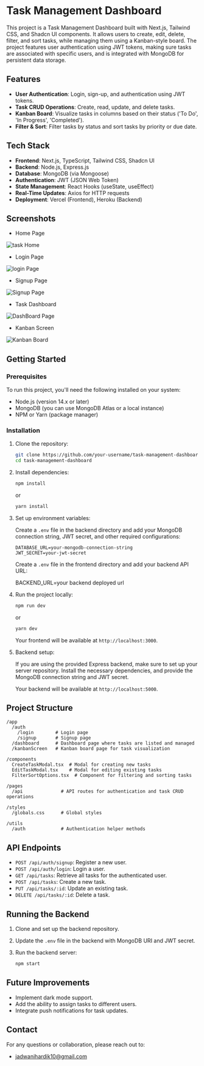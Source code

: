 # Task Management Dashboard

This project is a Task Management Dashboard built with Next.js, Tailwind CSS, and Shadcn UI components. It allows users to create, edit, delete, filter, and sort tasks, while managing them using a Kanban-style board. The project features user authentication using JWT tokens, making sure tasks are associated with specific users, and is integrated with MongoDB for persistent data storage.

## Features

- **User Authentication**: Login, sign-up, and authentication using JWT tokens.
- **Task CRUD Operations**: Create, read, update, and delete tasks.
- **Kanban Board**: Visualize tasks in columns based on their status ('To Do', 'In Progress', 'Completed').
- **Filter & Sort**: Filter tasks by status and sort tasks by priority or due date.


## Tech Stack

- **Frontend**: Next.js, TypeScript, Tailwind CSS, Shadcn UI
- **Backend**: Node.js, Express.js
- **Database**: MongoDB (via Mongoose)
- **Authentication**: JWT (JSON Web Token)
- **State Management**: React Hooks (useState, useEffect)
- **Real-Time Updates**: Axios for HTTP requests
- **Deployment**: Vercel (Frontend), Heroku (Backend)

## Screenshots 

- Home Page

![task Home](https://github.com/Hardikx10/Task-Management-App/blob/master/frontend/images/taskHome.png?raw=true)

- Login Page

![login Page](https://github.com/Hardikx10/Task-Management-App/blob/master/frontend/images/loginTask.png?raw=true)

- Signup Page

![Signup Page](https://github.com/Hardikx10/Task-Management-App/blob/master/frontend/images/signUpTask.png?raw=true)

- Task Dashboard

![DashBoard Page](https://github.com/Hardikx10/Task-Management-App/blob/master/frontend/images/taskDashboard.png?raw=true)

- Kanban Screen

![Kanban Board](https://github.com/Hardikx10/Task-Management-App/blob/master/frontend/images/kanban.png?raw=true)

## Getting Started

### Prerequisites

To run this project, you'll need the following installed on your system:

- Node.js (version 14.x or later)
- MongoDB (you can use MongoDB Atlas or a local instance)
- NPM or Yarn (package manager)

### Installation

1. Clone the repository:

   ```bash
   git clone https://github.com/your-username/task-management-dashboard.git
   cd task-management-dashboard
   ```

2. Install dependencies:

   ```bash
   npm install
   ```

   or

   ```bash
   yarn install
   ```

3. Set up environment variables:

   Create a `.env` file in the backend directory and add your MongoDB connection string, JWT secret, and other required configurations:

   ```
   DATABASE_URL=your-mongodb-connection-string
   JWT_SECRET=your-jwt-secret
   
   ```
   Create a `.env` file in the frontend directory and add your backend API URL:

    BACKEND_URL=your backend deployed url 

    

4. Run the project locally:

   ```bash
   npm run dev
   ```

   or

   ```bash
   yarn dev
   ```

   Your frontend will be available at `http://localhost:3000`.

5. Backend setup:

   If you are using the provided Express backend, make sure to set up your server repository. Install the necessary dependencies, and provide the MongoDB connection string and JWT secret.
   
   Your backend will be available at `http://localhost:5000`.

## Project Structure

```
/app
  /auth
    /login        # Login page
    /signup       # Signup page
  /dashboard      # Dashboard page where tasks are listed and managed
  /kanbanScreen   # Kanban board page for task visualization

/components
  CreateTaskModal.tsx  # Modal for creating new tasks
  EditTaskModal.tsx    # Modal for editing existing tasks
  FilterSortOptions.tsx  # Component for filtering and sorting tasks

/pages
  /api              # API routes for authentication and task CRUD operations

/styles
  /globals.css      # Global styles

/utils
  /auth             # Authentication helper methods
```

## API Endpoints

- `POST /api/auth/signup`: Register a new user.
- `POST /api/auth/login`: Login a user.
- `GET /api/tasks`: Retrieve all tasks for the authenticated user.
- `POST /api/tasks`: Create a new task.
- `PUT /api/tasks/:id`: Update an existing task.
- `DELETE /api/tasks/:id`: Delete a task.

## Running the Backend

1. Clone and set up the backend repository.
2. Update the `.env` file in the backend with MongoDB URI and JWT secret.
3. Run the backend server:

   ```bash
   npm start
   ```

## Future Improvements

- Implement dark mode support.
- Add the ability to assign tasks to different users.
- Integrate push notifications for task updates.

## Contact

For any questions or collaboration, please reach out to:

- jadwanihardik10@gmail.com